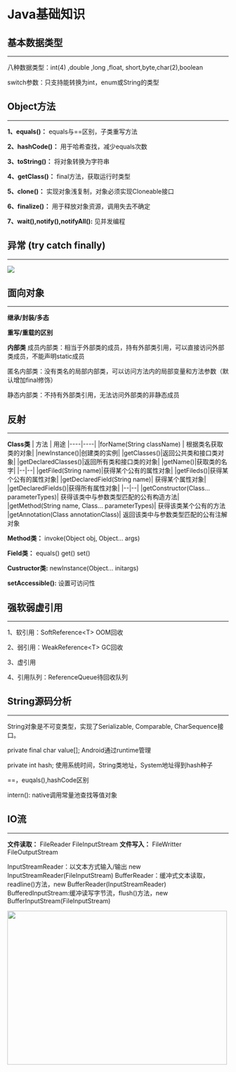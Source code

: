# Java基础知识
## 基本数据类型
---
八种数据类型：int(4) ,double ,long ,float, short,byte,char(2),boolean

switch参数：只支持能转换为int，enum或String的类型

## Object方法
---

**1、equals()：** equals与==区别，子类重写方法

**2、hashCode()：** 用于哈希查找，减少equals次数


**3、toString()：** 将对象转换为字符串

**4、getClass()：** final方法，获取运行时类型

**5、clone()：** 实现对象浅复制，对象必须实现Cloneable接口

**6、finalize()：** 用于释放对象资源，调用失去不确定

**7、wait(),notify(),notifyAll():** 见并发编程

## 异常 (try catch finally)
---

![](http://images2015.cnblogs.com/blog/679904/201510/679904-20151025210813989-921927916.jpg)

## 面向对象
---
**继承/封装/多态**

**重写/重载的区别**

**内部类**
成员内部类：相当于外部类的成员，持有外部类引用，可以直接访问外部类成员，不能声明static成员

匿名内部类：没有类名的局部内部类，可以访问方法内的局部变量和方法参数（默认增加final修饰）

静态内部类：不持有外部类引用，无法访问外部类的非静态成员

## 反射
---
**Class类**
| 方法 | 用途
|----|----|
|forName(String className) | 根据类名获取类的对象|
|newInstance()|创建类的实例|
|getClasses()|返回公共类和接口类对象|
|getDeclaredClasses()|返回所有类和接口类的对象|
|getName()|获取类的名字|
|--|--|
|getFiled(String name)|获得某个公有的属性对象|
|getFileds()|获得某个公有的属性对象|
|getDeclaredField(String name)|	获得某个属性对象|
|getDeclaredFields()|获得所有属性对象|
|--|--|
|getConstructor(Class...<?> parameterTypes)|	获得该类中与参数类型匹配的公有构造方法|
|getMethod(String name, Class...<?> parameterTypes)|	获得该类某个公有的方法
|getAnnotation(Class<A> annotationClass)|	返回该类中与参数类型匹配的公有注解对象


**Method类：** invoke(Object obj, Object... args)

**Field类：** equals() get() set()

**Custructor类:**  newInstance(Object... initargs)

**setAccessible():**  设置可访问性


## 强软弱虚引用
---

1、软引用：SoftReference\<T\>  OOM回收

2、弱引用：WeakReference\<T\>  GC回收

3、虚引用

4、引用队列：ReferenceQueue待回收队列


## String源码分析
---

String对象是不可变类型，实现了Serializable, Comparable, CharSequence接口。

private final char value[]; Android通过runtime管理

private int hash; 使用系统时间，String类地址，System地址得到hash种子

==，euqals(),hashCode区别 

intern():  native调用常量池查找等值对象

## IO流
---

**文件读取：** FileReader FileInputStream 
**文件写入：** FileWritter FileOutputStream 

InputStreamReader：以文本方式输入/输出 new InputStreamReader(FileInputStream)
BufferReader：缓冲式文本读取，readline()方法，new BufferReader(InputStreamReader)
BufferedInputStream:缓冲读写字节流，flush()方法，new BufferInputStream(FileInputStream)


<img src="https://img-blog.csdn.net/20160515211026437" width="500" height="350"/>



